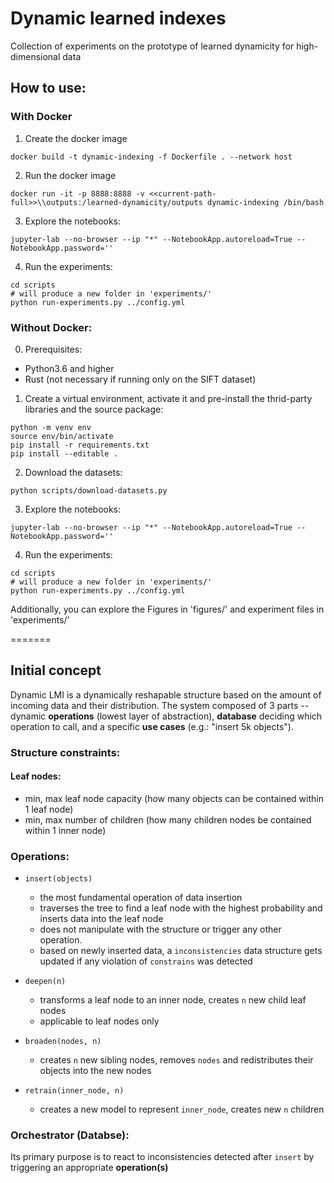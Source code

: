 # Dynamic learned indexes

Collection of experiments on the prototype of learned dynamicity for high-dimensional data


## How to use:
### With Docker
1. Create the docker image
```
docker build -t dynamic-indexing -f Dockerfile . --network host
```
2. Run the docker image
```
docker run -it -p 8888:8888 -v <<current-path-full>>\\outputs:/learned-dynamicity/outputs dynamic-indexing /bin/bash
```
3. Explore the notebooks:
```
jupyter-lab --no-browser --ip "*" --NotebookApp.autoreload=True --NotebookApp.password=''
```
4. Run the experiments:
```
cd scripts
# will produce a new folder in 'experiments/'
python run-experiments.py ../config.yml 
```
### Without Docker:
0. Prerequisites:
- Python3.6 and higher
- Rust (not necessary if running only on the SIFT dataset)

1. Create a virtual environment, activate it and pre-install the thrid-party libraries and the source package:
```
python -m venv env
source env/bin/activate
pip install -r requirements.txt
pip install --editable .
```
2. Download the datasets:
```
python scripts/download-datasets.py
```
3. Explore the notebooks:
```
jupyter-lab --no-browser --ip "*" --NotebookApp.autoreload=True --NotebookApp.password=''
```
4. Run the experiments:
```
cd scripts
# will produce a new folder in 'experiments/'
python run-experiments.py ../config.yml 
```

Additionally, you can explore the Figures in 'figures/' and experiment files in 'experiments/' 

=======
## Initial concept
Dynamic LMI is a dynamically reshapable structure based on the amount of incoming data and their distribution. The system composed of 3 parts -- dynamic **operations** (lowest layer of abstraction), **database** deciding which operation to call, and a specific **use cases** (e.g.: "insert 5k objects").

### Structure constraints:
#### Leaf nodes:
- min, max leaf node capacity (how many objects can be contained within 1 leaf node)
- min, max number of children (how many children nodes be contained within 1 inner node)

### Operations:
- `insert(objects)`
    - the most fundamental operation of data insertion
    - traverses the tree to find a leaf node with the highest probability and inserts data into the leaf node
    - does not manipulate with the structure or trigger any other operation.
    - based on newly inserted data, a `inconsistencies` data structure gets updated if any violation of `constrains` was detected

- `deepen(n)`
    - transforms a leaf node to an inner node, creates `n` new child leaf nodes
    - applicable to leaf nodes only
- `broaden(nodes, n)`
    - creates `n` new sibling nodes, removes `nodes` and redistributes their objects into the new nodes
- `retrain(inner_node, n)`
    - creates a new model to represent `inner_node`, creates new `n` children
    
### Orchestrator (Databse):
Its primary purpose is to react to inconsistencies detected after `insert` by triggering an appropriate **operation(s)**
